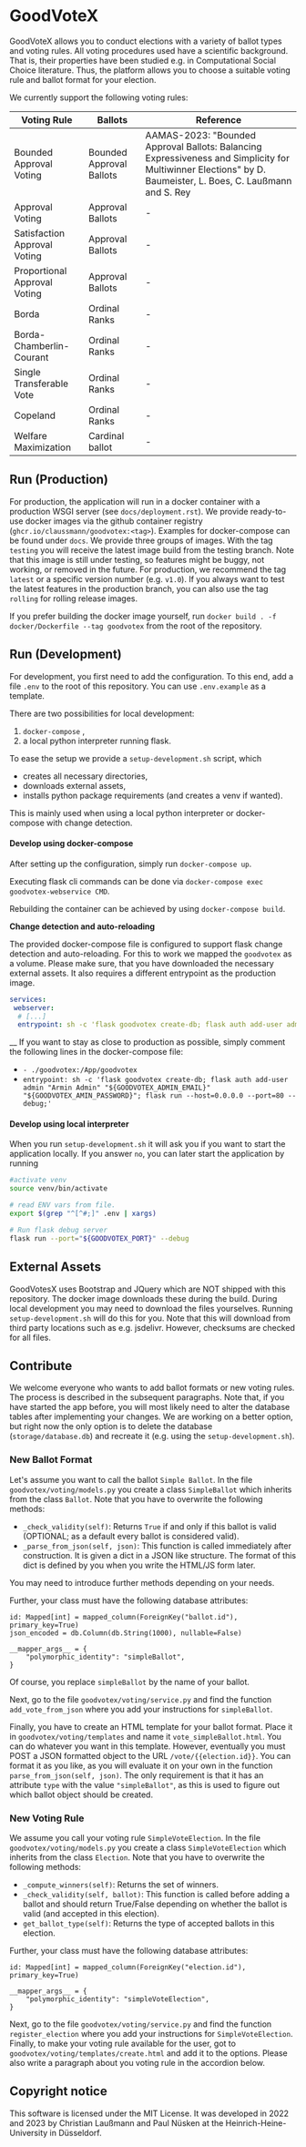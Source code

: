 # GoodVoteX

GoodVoteX allows you to conduct elections with a variety of ballot types and voting rules.
All voting procedures used have a scientific background.
That is, their properties have been studied e.g. in Computational Social Choice literature.
Thus, the platform allows you to choose a suitable voting rule and ballot format for your election.

We currently support the following voting rules:

| Voting Rule                           | Ballots                  | Reference                                                                                 |
|---------------------------------------|--------------------------|-------------------------------------------------------------------------------------------|
| Bounded Approval Voting               | Bounded Approval Ballots | AAMAS-2023: "Bounded Approval Ballots: Balancing Expressiveness and Simplicity for Multiwinner Elections" by D. Baumeister, L. Boes, C. Laußmann and S. Rey |
| Approval Voting                       | Approval Ballots         | -                                                                                        |
| Satisfaction Approval Voting          | Approval Ballots         | -                                                                                        |
| Proportional Approval Voting          | Approval Ballots         | -                                                                                        |
| Borda                                 | Ordinal Ranks            | -                                                                                        |
| Borda-Chamberlin-Courant              | Ordinal Ranks            | -                                                                                        |
| Single Transferable Vote              | Ordinal Ranks            | -                                                                                        |
| Copeland                              | Ordinal Ranks            | -                                                                                        |
| Welfare Maximization                  | Cardinal ballot          | -                                                                                        |

## Run (Production)

For production, the application will run in a docker container with a production WSGI server (see `docs/deployment.rst`).
We provide ready-to-use docker images via the github container registry (`ghcr.io/claussmann/goodvotex:<tag>`).
Examples for docker-compose can be found under `docs`.
We provide three groups of images.
With the tag `testing` you will receive the latest image build from the testing branch.
Note that this image is still under testing, so features might be buggy, not working, or removed in the future.
For production, we recommend the tag `latest` or a specific version number (e.g. `v1.0`).
If you always want to test the latest features in the production branch, you can also use the tag `rolling` for rolling release images.

If you prefer building the docker image yourself, run `docker build . -f docker/Dockerfile --tag goodvotex` from the root of the repository.


## Run (Development)

For development, you first need to add the configuration.
To this end, add a file `.env` to the root of this repository.
You can use `.env.example` as a template.

There are two possibilities for local development:

1) `docker-compose` ,
2) a local python interpreter running flask.

To ease the setup we provide a `setup-development.sh` script, which

* creates all necessary directories,
* downloads external assets,
* installs python package requirements (and creates a venv if wanted).

This is mainly used when using a local python interpreter or docker-compose with change detection.


#### Develop using docker-compose

After setting up the configuration, simply run `docker-compose up`.

Executing flask cli commands can be done via `docker-compose exec goodvotex-webservice CMD`.

Rebuilding the container can be achieved by using `docker-compose build`.

**Change detection and auto-reloading**

The provided docker-compose file is configured to support flask change detection and auto-reloading.
For this to work we mapped the `goodvotex` as a volume.
Please make sure, that you have downloaded the necessary external assets.
It also requires a different entrypoint as the production image.
```yaml
services:
 webserver:
  # [...]
  entrypoint: sh -c 'flask goodvotex create-db; flask auth add-user admin "Armin Admin" "${GOODVOTEX_ADMIN_EMAIL}" "${GOODVOTEX_AMIN_PASSWORD}"; flask run --host=0.0.0.0 --port=80 --debug;'
```
__
If you want to stay as close to production as possible, simply comment the following lines in the docker-compose file:

* `- ./goodvotex:/App/goodvotex`
* `entrypoint: sh -c 'flask goodvotex create-db; flask auth add-user admin "Armin Admin" "${GOODVOTEX_ADMIN_EMAIL}" "${GOODVOTEX_AMIN_PASSWORD}"; flask run --host=0.0.0.0 --port=80 --debug;'`

#### Develop using local interpreter

When you run `setup-development.sh` it will ask you if you want to start the application locally. If you answer `no`, you can later start the application by running 

```bash
#activate venv
source venv/bin/activate

# read ENV vars from file.
export $(grep "^[^#;]" .env | xargs)

# Run flask debug server
flask run --port="${GOODVOTEX_PORT}" --debug
```

## External Assets

GoodVotesX uses Bootstrap and JQuery which are NOT shipped with this repository.
The docker image downloads these during the build.
During local development you may need to download the files yourselves.
Running `setup-development.sh` will do this for you.
Note that this will download from third party locations such as e.g. jsdelivr.
However, checksums are checked for all files.



## Contribute

We welcome everyone who wants to add ballot formats or new voting rules.
The process is described in the subsequent paragraphs.
Note that, if you have started the app before, you will most likely need to alter the database tables after implementing your changes.
We are working on a better option, but right now the only option is to delete the database (`storage/database.db`) and recreate it (e.g. using the `setup-development.sh`).

### New Ballot Format
Let's assume you want to call the ballot `Simple Ballot`.
In the file `goodvotex/voting/models.py` you create a class `SimpleBallot` which inherits from the class `Ballot`.
Note that you have to overwrite the following methods:

- `_check_validity(self)`: Returns `True` if and only if this ballot is valid (OPTIONAL; as a default every ballot is considered valid).
- `_parse_from_json(self, json)`: This function is called immediately after construction. It is given a dict in a JSON like structure. The format of this dict is defined by you when you write the HTML/JS form later.

You may need to introduce further methods depending on your needs.

Further, your class must have the following database attributes:

    id: Mapped[int] = mapped_column(ForeignKey("ballot.id"), primary_key=True)
    json_encoded = db.Column(db.String(1000), nullable=False)

    __mapper_args__ = {
        "polymorphic_identity": "simpleBallot",
    }

Of course, you replace `simpleBallot` by the name of your ballot.

Next, go to the file `goodvotex/voting/service.py` and find the function `add_vote_from_json` where you add your instructions for `simpleBallot`.

Finally, you have to create an HTML template for your ballot format.
Place it in `goodvotex/voting/templates` and name it `vote_simpleBallot.html`.
You can do whatever you want in this template.
However, eventually you must POST a JSON formatted object to the URL `/vote/{{election.id}}`.
You can format it as you like, as you will evaluate it on your own in the function `parse_from_json(self, json)`.
The only requirement is that it has an attribute `type` with the value `"simpleBallot"`, 
as this is used to figure out which ballot object should be created.

### New Voting Rule
We assume you call your voting rule `SimpleVoteElection`.
In the file `goodvotex/voting/models.py` you create a class `SimpleVoteElection` which inherits from the class `Election`.
Note that you have to overwrite the following methods:

- `_compute_winners(self)`: Returns the set of winners.
- `_check_validity(self, ballot)`: This function is called before adding a ballot and should return True/False depending on whether the ballot is valid (and accepted in this election).
- `get_ballot_type(self)`: Returns the type of accepted ballots in this election.

Further, your class must have the following database attributes:

    id: Mapped[int] = mapped_column(ForeignKey("election.id"), primary_key=True)

    __mapper_args__ = {
        "polymorphic_identity": "simpleVoteElection",
    }

Next, go to the file `goodvotex/voting/service.py` and find the function `register_election` where you add your instructions for `SimpleVoteElection`.
Finally, to make your voting rule available for the user, got to `goodvotex/voting/templates/create.html` and add it to the options.
Please also write a paragraph about you voting rule in the accordion below.


## Copyright notice

This software is licensed under the MIT License. 
It was developed in 2022 and 2023 by Christian Laußmann and Paul Nüsken at the Heinrich-Heine-University in Düsseldorf.
